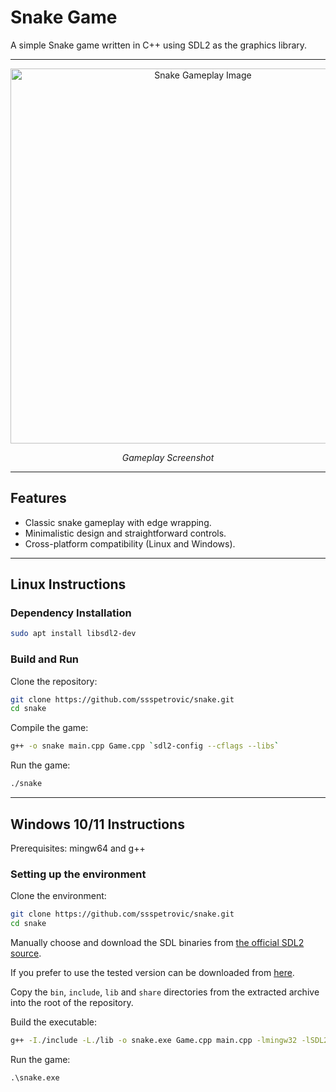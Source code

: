 # Snake Game

A simple Snake game written in C++ using SDL2 as the graphics library.

---

<div align="center">
    <img src="https://github.com/user-attachments/assets/792ffe71-a40f-44b3-acc9-c54ab4e28a9f" alt="Snake Gameplay Image" width="600">
    <p><i>Gameplay Screenshot</i></p>
</div>

---

## Features

- Classic snake gameplay with edge wrapping.
- Minimalistic design and straightforward controls.
- Cross-platform compatibility (Linux and Windows).

---

## Linux Instructions

### Dependency Installation

```bash
sudo apt install libsdl2-dev
```

### Build and Run

Clone the repository:

```bash
git clone https://github.com/ssspetrovic/snake.git
cd snake
```

Compile the game:

```bash
g++ -o snake main.cpp Game.cpp `sdl2-config --cflags --libs`
```

Run the game:

```bash
./snake
```

---

## Windows 10/11 Instructions

Prerequisites: mingw64 and g++

### Setting up the environment

Clone the environment:

```bash
git clone https://github.com/ssspetrovic/snake.git
cd snake
```

Manually choose and download the SDL binaries from [the official SDL2 source](https://github.com/libsdl-org/SDL/releases).

If you prefer to use the tested version can be downloaded from [here](https://github.com/libsdl-org/SDL/releases/download/release-2.30.11/SDL2-devel-2.30.11-mingw.zip/).

Copy the `bin`, `include`, `lib` and `share` directories from the extracted archive into the root of the repository.

Build the executable:

```bash
g++ -I./include -L./lib -o snake.exe Game.cpp main.cpp -lmingw32 -lSDL2main -lSDL2 -mwindows
```

Run the game:

```ps
.\snake.exe
```
